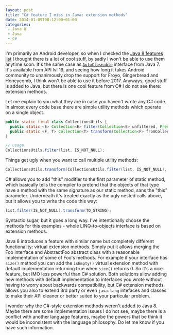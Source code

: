 ```yaml
---
layout: post
title: "C# feature I miss in Java: extension methods"
date: 2014-01-09T00:12:00+01:00
categories:
 - Java 8
 - Java
 - C#
---
```


I'm primarily an Android developer, so when I checked the [Java 8 features list](http://openjdk.java.net/projects/jdk8/features) I thought there is a lot of cool stuff, by sadly I won't be able to use them anytime soon. It's the same case as [`AutoCloseable`](http://developer.android.com/reference/java/lang/AutoCloseable.html) interface from Java 7. It's available from API lvl 19, and seeing how long it takes Android community to unanimously drop the support for Froyo, Gingerbread and Honeycomb, I think won't be able to use it before 2017. Anyways, good stuff is added to Java, but there is one cool feature from C# I do not see there: extension methods.

Let me explain to you what they are in case you haven't wrote any C# code. In almost every code base there are simple utility methods which operate on a single object.

``` java
public static final class CollectionsUtils {
  public static <E> Collection<E> filter(Collection<E> unfiltered, Predicate<? super E> predicate) { /* ... */ };
  public static <F, T> Collection<T> transform(Collection<F> fromCollection, Function<? super F, T> function) { /* ... */ };
}

// usage
CollectionsUtils.filter(list, IS_NOT_NULL);
```

Things get ugly when you want to call multiple utility methods:
``` java
CollectionsUtils.transform(CollectionsUtils.filter(list, IS_NOT_NULL), TO_STRING);
```

C# allows you to add "this" modifier to the first parameter of static method, which basically tells the compiler to pretend that the objects of that type have a method with the same signature as our static method, sans the "this" parameter. Underneath it's treated exactly as the ugly nested calls above, but it allows you to write the code this way:

``` java
list.filter(IS_NOT_NULL).transform(TO_STRING);
```

Syntactic sugar, but it goes a long way. I've intentionally choose the methods for this examples - whole LINQ-to-objects interface is based on extension methods.

Java 8 introduces a feature with similar name but completely different functionality: virtual extension methods. Simply put it allows merging the Foo interface and AbstractFoo abstract class with a reasonable implementation of some of Foo's methods. For example if your interface has `size()` method you can add the `isEmpty()` virtual extension method with default implementation returning true when `size()` returns 0. So it's a nice feature, but IMO less powerful than C# solution. Both solutions allow adding new methods with default implementation to interfaces you wrote without having to worry about backwards compatibility, but C# extension methods allows you also to extend 3rd party or even `java.lang` intefaces and classes to make their API cleaner or better suited to your particular problem.

I wonder why the C#-style extension methods weren't added to Java 8. Maybe there are some implementation issues I do not see, maybe there is a conflict with another language features, maybe the powers that be think it would be inconsistent with the language philosophy. Do let me know if you have such information.
